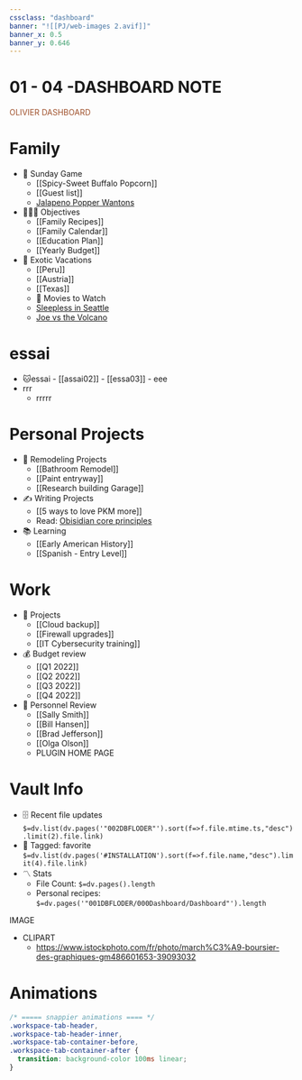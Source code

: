 ```yaml
---
cssclass: "dashboard"
banner: "![[PJ/web-images 2.avif]]"
banner_x: 0.5
banner_y: 0.646
---
```



# 01 - 04 -DASHBOARD NOTE

<div class="title" style="color:Sienna">OLIVIER DASHBOARD</div>

# Family
- 🏈 Sunday Game
	- [[Spicy-Sweet Buffalo Popcorn]]
	- [[Guest list]]
	- [Jalapeno Popper Wantons](https://www.allrecipes.com/recipe/166991/jalapeno-popper-wontons/)
- 👨‍👩‍👦 Objectives
	- [[Family Recipes]]
	- [[Family Calendar]]
	- [[Education Plan]]
	- [[Yearly Budget]]
- 🌅 Exotic Vacations 
	- [[Peru]]
	- [[Austria]]
	- [[Texas]]  
	- 🎥 Movies to Watch
	- [Sleepless in Seattle](https://www.imdb.com/title/tt0108160/)
	- [Joe vs the Volcano](https://www.imdb.com/title/tt0099892/)
# essai
- 🐱essai
		- [[assai02]]
		- [[essa03]]
		- eee
- rrr
	- rrrrr


# Personal Projects
- 🏡 Remodeling Projects
	- [[Bathroom Remodel]]
	- [[Paint entryway]]
	- [[Research building Garage]] 
 - ✍️ Writing Projects
	- [[5 ways to love PKM more]]
	- Read: [Obisidian core principles](https://tfthacker.medium.com/obsidian-understanding-its-core-design-principles-7f3fafbd6e36)
- 📚 Learning
	- [[Early American History]]
	- [[Spanish - Entry Level]]

# Work
- 💼 Projects
	- [[Cloud backup]]
	- [[Firewall upgrades]]
	- [[IT Cybersecurity training]]
- 💰 Budget review
	- [[Q1 2022]]
	- [[Q2 2022]]
	- [[Q3 2022]]
	- [[Q4 2022]]
- 👥 Personnel Review
	- [[Sally Smith]]
	- [[Bill Hansen]]
	- [[Brad Jefferson]]
	- [[Olga Olson]]
	- PLUGIN HOME PAGE

# Vault Info
- 🗄️ Recent file updates
 `$=dv.list(dv.pages('"002DBFLODER"').sort(f=>f.file.mtime.ts,"desc").limit(2).file.link)`
- 🔖 Tagged:  favorite 
 `$=dv.list(dv.pages('#INSTALLATION').sort(f=>f.file.name,"desc").limit(4).file.link)`
- 〽️ Stats
	-  File Count: `$=dv.pages().length`
	-  Personal recipes: `$=dv.pages('"001DBFLODER/000Dashboard/Dashboard"').length`

IMAGE

- CLIPART
	- https://www.istockphoto.com/fr/photo/march%C3%A9-boursier-des-graphiques-gm486601653-39093032



# Animations
```css
/* ===== snappier animations ==== */
.workspace-tab-header,
.workspace-tab-header-inner,
.workspace-tab-container-before,
.workspace-tab-container-after {
  transition: background-color 100ms linear;
}
```